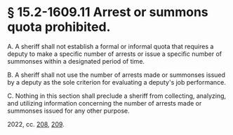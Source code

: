 # § 15.2-1609.11 Arrest or summons quota prohibited.

<p>A. A sheriff shall not establish a formal or informal quota that requires a deputy to make a specific number of arrests or issue a specific number of summonses within a designated period of time.</p><p>B. A sheriff shall not use the number of arrests made or summonses issued by a deputy as the sole criterion for evaluating a deputy's job performance.</p><p>C. Nothing in this section shall preclude a sheriff from collecting, analyzing, and utilizing information concerning the number of arrests made or summonses issued for any other purpose.</p><p>2022, cc. <a href='http://lis.virginia.gov/cgi-bin/legp604.exe?221+ful+CHAP0208'>208</a>, <a href='http://lis.virginia.gov/cgi-bin/legp604.exe?221+ful+CHAP0209'>209</a>.</p>